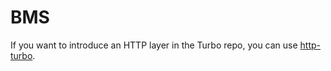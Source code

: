 # BMS

If you want to introduce an HTTP layer in the Turbo repo, you can use [http-turbo](https://www.google.com/search?q=how+to+add+the+http+express+layer+to+the+turbo+repo+in+pnpm%2C+ts&sxsrf=AE3TifMTkkUz2-Hma5i1621_XlJTmIQtsg%3A1758906164420).
